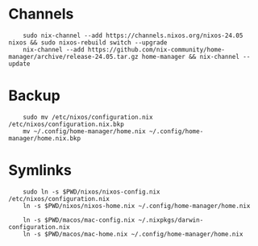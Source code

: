 # Channels
        sudo nix-channel --add https://channels.nixos.org/nixos-24.05 nixos && sudo nixos-rebuild switch --upgrade
        nix-channel --add https://github.com/nix-community/home-manager/archive/release-24.05.tar.gz home-manager && nix-channel --update

# Backup
        sudo mv /etc/nixos/configuration.nix /etc/nixos/configuration.nix.bkp
        mv ~/.config/home-manager/home.nix ~/.config/home-manager/home.nix.bkp

# Symlinks
        sudo ln -s $PWD/nixos/nixos-config.nix /etc/nixos/configuration.nix
        ln -s $PWD/nixos/nixos-home.nix ~/.config/home-manager/home.nix

        ln -s $PWD/macos/mac-config.nix ~/.nixpkgs/darwin-configuration.nix
        ln -s $PWD/macos/mac-home.nix ~/.config/home-manager/home.nix
